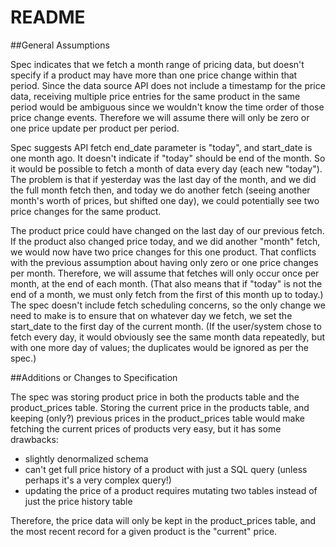 # README

##General Assumptions

Spec indicates that we fetch a month range of pricing data, but doesn't specify if a product may have more than
one price change within that period.  Since the data source API does not include a timestamp for the price data,
receiving multiple price entries for the same product in the same period would be ambiguous since we wouldn't know
the time order of those price change events.  Therefore we will assume there will only be zero or one price update
per product per period.

Spec suggests API fetch end_date parameter is "today", and start_date is one month ago.  It doesn't indicate if
"today" should be end of the month.  So it would be possible to fetch a month of data every day (each new "today").
The problem is that if yesterday was the last day of the month, and we did the full month fetch then, and today we
do another fetch (seeing another month's worth of prices, but shifted one day), we could potentially see two price 
changes for the same product.  

The product price could have changed on the last day of our previous fetch.  If the product also changed price today,
and we did another "month" fetch, we would now have two price changes for this one product.  That conflicts with
the previous assumption about having only zero or one price changes per month.  Therefore, we will assume that fetches
will only occur once per month, at the end of each month.  (That also means that if "today" is not the end of a month,
we must only fetch from the first of this month up to today.)  The spec doesn't include fetch scheduling concerns,
so the only change we need to make is to ensure that on whatever day we fetch, we set the start_date to the first day
of the current month.  (If the user/system chose to fetch every day, it would obviously see the same month data
repeatedly, but with one more day of values; the duplicates would be ignored as per the spec.)

##Additions or Changes to Specification

The spec was storing product price in both the products table and the product_prices table.  Storing the current price
in the products table, and keeping (only?) previous prices in the product_prices table would make fetching the 
current prices of products very easy, but it has some drawbacks:

- slightly denormalized schema
- can't get full price history of a product with just a SQL query (unless perhaps it's a very complex query!)
- updating the price of a product requires mutating two tables instead of just the price history table

Therefore, the price data will only be kept in the product_prices table, and the most recent record for a given
product is the "current" price.
